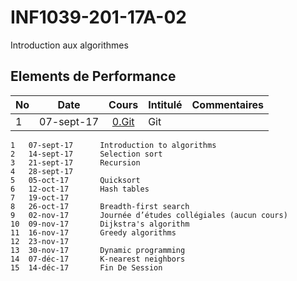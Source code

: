 # INF1039-201-17A-02
Introduction aux algorithmes

## Elements de Performance

|No| Date     | Cours                                                | Intitulé                                    |  Commentaires       |
|--|----------|:----------------------------------------------------:|:--------------------------------------------|:--------------------| 
| 1|07-sept-17|[0.Git](./0.Git)                                      | Git                                         |                     |

```
1	07-sept-17		Introduction to algorithms
2	14-sept-17		Selection sort
3	21-sept-17		Recursion
4	28-sept-17		
5	05-oct-17		Quicksort
6	12-oct-17		Hash tables
7	19-oct-17		
8	26-oct-17		Breadth-first search
9	02-nov-17		Journée d’études collégiales (aucun cours)
10	09-nov-17		Dijkstra's algorithm
11	16-nov-17		Greedy algorithms
12	23-nov-17		
13	30-nov-17		Dynamic programming
14	07-déc-17		K-nearest neighbors
15	14-déc-17		Fin De Session
```
